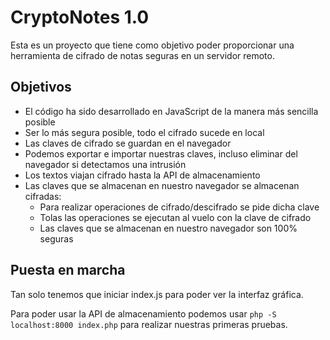 # CryptoNotes 1.0

Esta es un proyecto que tiene como objetivo poder proporcionar una herramienta de cifrado de notas seguras en un servidor remoto.

## Objetivos
* El código ha sido desarrollado en JavaScript de la manera más sencilla posible
* Ser lo más segura posible, todo el cifrado sucede en local
* Las claves de cifrado se guardan en el navegador
* Podemos exportar e importar nuestras claves, incluso eliminar del navegador si detectamos una intrusión
* Los textos viajan cifrado hasta la API de almacenamiento
* Las claves que se almacenan en nuestro navegador se almacenan cifradas:
  * Para realizar operaciones de cifrado/descifrado se pide dicha clave 
  * Tolas las operaciones se ejecutan al vuelo con la clave de cifrado
  * Las claves que se almacenan en nuestro navegador son 100% seguras

## Puesta en marcha

Tan solo tenemos que iniciar index.js para poder ver la interfaz gráfica.

Para poder usar la API de almacenamiento podemos usar `php -S localhost:8000 index.php` para realizar nuestras primeras pruebas.